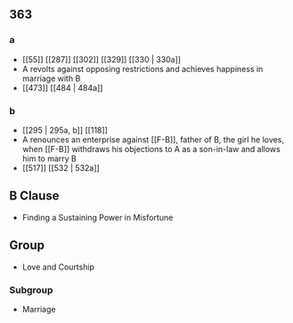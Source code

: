 ## 363
### a
- [[55]] [[287]] [[302]] [[329]] [[330 | 330a]] 
- A revolts against opposing restrictions and achieves happiness in marriage with B
- [[473]] [[484 | 484a]] 

### b
- [[295 | 295a, b]] [[118]] 
- A renounces an enterprise against [[F-B]], father of B, the girl he loves, when [[F-B]] withdraws his objections to A as a son-in-law and allows him to marry B
- [[517]] [[532 | 532a]] 

## B Clause
- Finding a Sustaining Power in Misfortune

## Group
- Love and Courtship

### Subgroup
- Marriage

